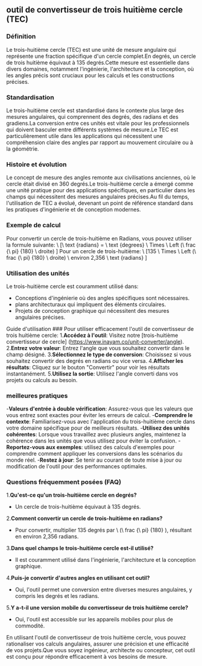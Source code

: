 ## outil de convertisseur de trois huitième cercle (TEC)

### Définition
Le trois-huitième cercle (TEC) est une unité de mesure angulaire qui représente une fraction spécifique d'un cercle complet.En degrés, un cercle de trois huitième équivaut à 135 degrés.Cette mesure est essentielle dans divers domaines, notamment l'ingénierie, l'architecture et la conception, où les angles précis sont cruciaux pour les calculs et les constructions précises.

### Standardisation
Le trois-huitième cercle est standardisé dans le contexte plus large des mesures angulaires, qui comprennent des degrés, des radians et des gradiens.La conversion entre ces unités est vitale pour les professionnels qui doivent basculer entre différents systèmes de mesure.Le TEC est particulièrement utile dans les applications qui nécessitent une compréhension claire des angles par rapport au mouvement circulaire ou à la géométrie.

### Histoire et évolution
Le concept de mesure des angles remonte aux civilisations anciennes, où le cercle était divisé en 360 degrés.Le trois-huitième cercle a émergé comme une unité pratique pour des applications spécifiques, en particulier dans les champs qui nécessitent des mesures angulaires précises.Au fil du temps, l'utilisation de TEC a évolué, devenant un point de référence standard dans les pratiques d'ingénierie et de conception modernes.

### Exemple de calcul
Pour convertir un cercle de trois-huitième en Radians, vous pouvez utiliser la formule suivante:
\ [\ text {radians} = \ text {degrees} \ Times \ Left (\ frac {\ pi} {180} \ droite) \]
Pour un cercle de trois-huitième:
\ [135 \ Times \ Left (\ frac {\ pi} {180} \ droite) \ environ 2,356 \ text {radians} \]

### Utilisation des unités
Le trois-huitième cercle est couramment utilisé dans:
- Conceptions d'ingénierie où des angles spécifiques sont nécessaires.
- plans architecturaux qui impliquent des éléments circulaires.
- Projets de conception graphique qui nécessitent des mesures angulaires précises.

Guide d'utilisation ###
Pour utiliser efficacement l'outil de convertisseur de trois huitième cercle:
1.**Accédez à l'outil**: Visitez notre [trois-huitième convertisseur de cercle] (https://www.inayam.co/unit-converter/angle).
2.**Entrez votre valeur**: Entrez l'angle que vous souhaitez convertir dans le champ désigné.
3.**Sélectionnez le type de conversion**: Choisissez si vous souhaitez convertir des degrés en radians ou vice versa.
4.**Afficher les résultats**: Cliquez sur le bouton "Convertir" pour voir les résultats instantanément.
5.**Utilisez la sortie**: Utilisez l'angle converti dans vos projets ou calculs au besoin.

### meilleures pratiques
-**Valeurs d'entrée à double vérification**: Assurez-vous que les valeurs que vous entrez sont exactes pour éviter les erreurs de calcul.
-**Comprendre le contexte**: Familiarisez-vous avec l'application du trois-huitième cercle dans votre domaine spécifique pour de meilleurs résultats.
-**Utilisez des unités cohérentes**: Lorsque vous travaillez avec plusieurs angles, maintenez la cohérence dans les unités que vous utilisez pour éviter la confusion.
-**Reportez-vous aux exemples**: utilisez des calculs d'exemples pour comprendre comment appliquer les conversions dans les scénarios du monde réel.
-**Restez à jour**: Se tenir au courant de toute mise à jour ou modification de l'outil pour des performances optimales.

### Questions fréquemment posées (FAQ)

1.**Qu'est-ce qu'un trois-huitième cercle en degrés?**
- Un cercle de trois-huitième équivaut à 135 degrés.

2.**Comment convertir un cercle de trois-huitième en radians?**
- Pour convertir, multiplier 135 degrés par \ (\ frac {\ pi} {180} \), résultant en environ 2,356 radians.

3.**Dans quel champs le trois-huitième cercle est-il utilisé?**
- Il est couramment utilisé dans l'ingénierie, l'architecture et la conception graphique.

4.**Puis-je convertir d'autres angles en utilisant cet outil?**
- Oui, l'outil permet une conversion entre diverses mesures angulaires, y compris les degrés et les radians.

5.**Y a-t-il une version mobile du convertisseur de trois huitième cercle?**
- Oui, l'outil est accessible sur les appareils mobiles pour plus de commodité.

En utilisant l'outil de convertisseur de trois huitième cercle, vous pouvez rationaliser vos calculs angulaires, assurer une précision et une efficacité de vos projets.Que vous soyez ingénieur, architecte ou concepteur, cet outil est conçu pour répondre efficacement à vos besoins de mesure.